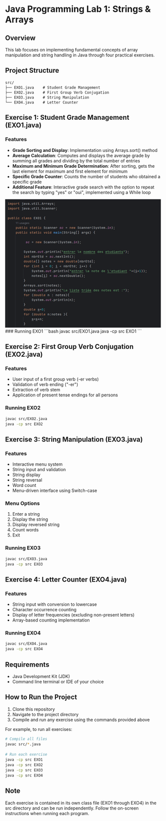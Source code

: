 # Java Programming Lab 1: Strings & Arrays

## Overview
This lab focuses on implementing fundamental concepts of array manipulation and string handling in Java through four practical exercises.

## Project Structure
```
src/
├── EXO1.java    # Student Grade Management
├── EXO2.java    # First Group Verb Conjugation
├── EXO3.java    # String Manipulation
└── EXO4.java    # Letter Counter
```

## Exercise 1: Student Grade Management (EXO1.java)

### Features
- **Grade Sorting and Display**: Implementation using Arrays.sort() method
- **Average Calculation**: Computes and displays the average grade by summing all grades and dividing by the total number of entries
- **Maximum and Minimum Grade Determination**: After sorting, gets the last element for maximum and first element for minimum
- **Specific Grade Counter**: Counts the number of students who obtained a specific grade
- **Additional Feature**: Interactive grade search with the option to repeat the search by typing "yes" or "oui", implemented using a While loop

<img src="captures/img_1.png">
### Running EXO1
```bash
javac src/EXO1.java
java -cp src EXO1
```

## Exercise 2: First Group Verb Conjugation (EXO2.java)

### Features
- User input of a first group verb (-er verbs)
- Validation of verb ending ("-er")
- Extraction of verb stem
- Application of present tense endings for all persons

### Running EXO2
```bash
javac src/EXO2.java
java -cp src EXO2
```

## Exercise 3: String Manipulation (EXO3.java)

### Features
- Interactive menu system
- String input and validation
- String display
- String reversal
- Word count
- Menu-driven interface using Switch-case

### Menu Options
1. Enter a string
2. Display the string
3. Display reversed string
4. Count words
0. Exit

### Running EXO3
```bash
javac src/EXO3.java
java -cp src EXO3
```

## Exercise 4: Letter Counter (EXO4.java)

### Features
- String input with conversion to lowercase
- Character occurrence counting
- Display of letter frequencies (excluding non-present letters)
- Array-based counting implementation

### Running EXO4
```bash
javac src/EXO4.java
java -cp src EXO4
```

## Requirements
- Java Development Kit (JDK)
- Command line terminal or IDE of your choice

## How to Run the Project
1. Clone this repository
2. Navigate to the project directory
3. Compile and run any exercise using the commands provided above

For example, to run all exercises:
```bash
# Compile all files
javac src/*.java

# Run each exercise
java -cp src EXO1
java -cp src EXO2
java -cp src EXO3
java -cp src EXO4
```

## Note
Each exercise is contained in its own class file (EXO1 through EXO4) in the src directory and can be run independently. Follow the on-screen instructions when running each program.
